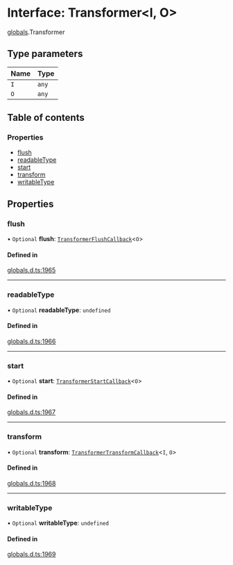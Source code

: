 # Interface: Transformer<I, O\>

[globals](../modules/globals.md).Transformer

## Type parameters

| Name | Type |
| :------ | :------ |
| `I` | `any` |
| `O` | `any` |

## Table of contents

### Properties

- [flush](globals.Transformer.md#flush)
- [readableType](globals.Transformer.md#readabletype)
- [start](globals.Transformer.md#start)
- [transform](globals.Transformer.md#transform)
- [writableType](globals.Transformer.md#writabletype)

## Properties

### flush

• `Optional` **flush**: [`TransformerFlushCallback`](globals.TransformerFlushCallback.md)<`O`\>

#### Defined in

[globals.d.ts:1965](https://github.com/goodcodedev/bun-types/blob/8bd1b3a/globals.d.ts#L1965)

___

### readableType

• `Optional` **readableType**: `undefined`

#### Defined in

[globals.d.ts:1966](https://github.com/goodcodedev/bun-types/blob/8bd1b3a/globals.d.ts#L1966)

___

### start

• `Optional` **start**: [`TransformerStartCallback`](globals.TransformerStartCallback.md)<`O`\>

#### Defined in

[globals.d.ts:1967](https://github.com/goodcodedev/bun-types/blob/8bd1b3a/globals.d.ts#L1967)

___

### transform

• `Optional` **transform**: [`TransformerTransformCallback`](globals.TransformerTransformCallback.md)<`I`, `O`\>

#### Defined in

[globals.d.ts:1968](https://github.com/goodcodedev/bun-types/blob/8bd1b3a/globals.d.ts#L1968)

___

### writableType

• `Optional` **writableType**: `undefined`

#### Defined in

[globals.d.ts:1969](https://github.com/goodcodedev/bun-types/blob/8bd1b3a/globals.d.ts#L1969)
